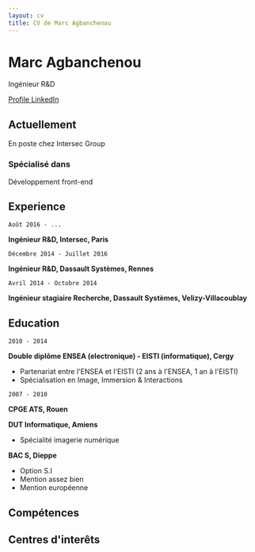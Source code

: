 ```yaml
---
layout: cv
title: CV de Marc Agbanchenou
---
```

# Marc Agbanchenou
Ingénieur R&D

<div id="webaddress">
<a href="https://www.linkedin.com/in/marcagbanchenou/">Profile LinkedIn</a>
</div>


## Actuellement

En poste chez Intersec Group

### Spécialisé dans

Développement front-end

## Experience

`Août 2016 - ...`

__Ingénieur R&D, Intersec, Paris__

`Décembre 2014 - Juillet 2016`

__Ingénieur R&D, Dassault Systèmes, Rennes__

`Avril 2014 - Octobre 2014`

__Ingénieur stagiaire Recherche, Dassault Systèmes, Velizy-Villacoublay__ 

## Education

`2010 - 2014`

__Double diplôme ENSEA (electronique) - EISTI (informatique), Cergy__

- Partenariat entre l'ENSEA et l'EISTI (2 ans à l'ENSEA, 1 an à l'EISTI)
- Spécialisation en Image, Immersion & Interactions

`2007 - 2010`

__CPGE ATS, Rouen__

__DUT Informatique, Amiens__

- Spécialité imagerie numérique 

__BAC S, Dieppe__

- Option S.I
- Mention assez bien
- Mention européenne

## Compétences

## Centres d'interêts



<!-- ### Footer

Last updated: October 7 -->


